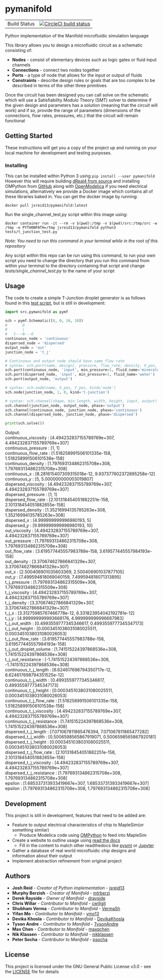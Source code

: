 # pymanifold

<table>
<tr>
  <td>Build Status</td>
  <td>
    <a href="https://circleci.com/gh/manifold-lang/pymanifold/tree/master">
    <img src="https://circleci.com/gh/manifold-lang/pymanifold/tree/master.svg?style=svg" alt="CircleCI build status" />
    </a>
  </td>
</tr>
</table>

Python implementation of the Manifold microfluidic simulation language

This library allows you to design a microfluidic circuit as a schematic consisting of:

* **Nodes** - consist of elementary devices such as logic gates or fluid input channels
* **Connections** - connect two nodes together
* **Ports** - a type of node that allows for the input or output of fluids
* **Constraints** - describe design rules or goals that are too complex to be described
in terms of the other three primitives

Once the circuit has been designed you can call solve on the schematic which will use
a Satisfiability Modulo Theory (SMT) solver to determine if the given design and
parameters has a solution (meaning that the circuit will work) and if so, provide
the range of parameters (dimensions of the connections, flow rates, pressures, etc.)
that the circuit will remain functional

## Getting Started

These instructions will get you a copy of the project up and running on your local
machine for development and testing purposes.

### Installing

This can be installed within Python 3 using ` pip install --user pymanifold `
However this will require building [dReal4 from source](https://github.com/dreal/dreal4) 
and installing OMPython from [GitHub](https://github.com/OpenModelica/OMPython) along
with [OpenModelica](https://openmodelica.org/) if you need electrical simulations, 
alternatively we provide a Docker image which contains all of these libraries baked in.
You can get the docker image by running:
``` 
docker pull jsreid13/pymanifold:latest 
```
Run the single\_channel\_test,py script within this image using:
```
docker container run -it --rm -v $(pwd):/tmp -v $(pwd)/src:/tmp/src -w /tmp -e PYTHONPATH=/tmp jsreid13/pymanifold python3 tests/t_junction_test.py
```
_Note: You need to run this command in your terminal while in the root of this repository_

Any script within this repo can be run using this command, to run your own script you need to
change the directory that you run this command from within your terminal to the directory 
containing that script and change *tests/single_channel_test.py* to the name of your script

## Usage
The code to create a simple T-Junction droplet generator is as follows found in this
[test script](src/t_junction_test.py), but is still in development:

```python
import src.pymanifold as pymf

sch = pymf.Schematic([0, 0, 10, 10])
#       D
#       |
#   C---N---O
continuous_node = 'continuous'
dispersed_node = 'dispersed'
output_node = 'out'
junction_node = 't_j'

# Continuous and output node should have same flow rate
# syntax: sch.port(name, design[, pressure, flow_rate, density, X_pos, Y_pos])
sch.port(continuous_node, 'input', min_pressure=1, fluid_name='mineraloil')
sch.port(dispersed_node, 'input', min_pressure=1, fluid_name='water')
sch.port(output_node, 'output')

# syntax: sch.node(name, X_pos, Y_pos, kind='node')
sch.node(junction_node, 1, 0, kind='t-junction')

# syntax: sch.channel(shape, min_length, width, height, input, output)
sch.channel(junction_node, output_node, phase='output')
sch.channel(continuous_node, junction_node, phase='continuous')
sch.channel(dispersed_node, junction_node, phase='dispersed')

print(sch.solve())
```
Output:\
continuous_viscosity : [4.494232837155789769e+307, 4.494232837155789769e+307]\
continuous_pressure : [1, 1]\
continuous_flow_rate : [1.518258991506101335e-158, 1.518258991506101538e-158]\
continuous_density : [1.797693134862315708e+308, 1.797693134862315708e+308]\
continuous_x : [8.281615407309315018e-12, 9.937377602372895258e-12]\
continuous_y : [5, 5.000000000003019807]\
dispersed_viscosity : [4.494232837155789769e+307, 4.494232837155789769e+307]\
dispersed_pressure : [1, 1]\
dispersed_flow_rate : [2.101318454051882251e-158, 2.101318454051882655e-158]\
dispersed_density : [1.35216994135785263e+308, 1.35216994135785263e+308]\
dispersed_x : [4.999999999996980193, 5]\
dispersed_y : [9.999999999996980193, 10]\
out_viscosity : [4.494232837155789769e+307, 4.494232837155789769e+307]\
out_pressure : [1.797693134862315708e+308, 1.797693134862315708e+308]\
out_flow_rate : [3.619577445557983788e-158, 3.619577445557984193e-158]\
out_density : [3.370674627866841329e+307, 3.370674627866841329e+307]\
out_x : [2.500406901035603369, 2.500406901037877105]\
out_y : [7.499594818069040159, 7.499594818071313895]\
t_j_pressure : [1.797693134862315509e+308, 1.797693134862315509e+308]\
t_j_viscosity : [4.494232837155789769e+307, 4.494232837155789769e+307]\
t_j_density : [3.370674627866841329e+307, 3.370674627866841329e+307]\
t_j_x : [3.31275985767466778e-12, 6.331823954042192781e-12]\
t_j_y : [4.999999999993668176, 4.999999999996687983]\
t_j_out_width : [0.4993559777345346617, 0.4993559777345347173]\
t_j_out_height : [0.0003451038031080025511, 0.0003451038031080026053]\
t_j_out_flow_rate : [3.619577445557983788e-158, 3.619577445557984193e-158]\
t_j_out_droplet_volume : [1.741515224397868536e+308, 1.741515224397868536e+308]\
t_j_out_resistance : [-1.741515224397868536e+308, -1.741515224397868536e+308]\
continuous_t_j_length : [6.624617698794350717e-12, 6.624617698794351525e-12]\
continuous_t_j_width : [0.4993559777345346617, 0.4993559777345347173]\
continuous_t_j_height : [0.0003451038031080025511, 0.0003451038031080026053]\
continuous_t_j_flow_rate : [1.518258991506101335e-158, 1.518258991506101538e-158]\
continuous_t_j_viscosity : [4.494232837155789769e+307, 4.494232837155789769e+307]\
continuous_t_j_resistance : [1.741515224397868536e+308, 1.741515224397868536e+308]\
dispersed_t_j_length : [7.071067811865476394, 7.071067811865477282]\
dispersed_t_j_width : [0.5006598565867919071, 0.5006598565867920181]\
dispersed_t_j_height : [0.0003451038031080025511, 0.0003451038031080026053]\
dispersed_t_j_flow_rate : [2.101318454051882251e-158, 2.101318454051882655e-158]\
dispersed_t_j_viscosity : [4.494232837155789769e+307, 4.494232837155789769e+307]\
dispersed_t_j_resistance : [1.797693134862315708e+308, 1.797693134862315708e+308]\
epsilon : [1.685337313933419667e+307, 1.685337313933419667e+307]\
epsilon : [1.797693134862315708e+308, 1.797693134862315708e+308]

## Development

This project is still in development, features that need to be added are:

* Feature to output electrical characteristics of chip to MapleSim(or something similar)
  * Produce Modelica code using [OMPython](https://github.com/OpenModelica/OMPython) 
  to feed into MapleSim
* Create a website to outline usage using [read the docs](https://readthedocs.org/)
  * Fill in the content to match other readthedocs like [pysmt](http://pysmt.readthedocs.io)
  or [Jupyter](http://jupyter.readthedocs.io)
* Gather a database of real world microfluidic chip designs and information about their output
* Implement abstraction refinement from original project

## Authors

* **Josh Reid** - *Creator of Python implementation* - [jsreid13](https://github.com/jsreid13)
* **Murphy Berzish** - *Creator of Manifold* - [mtrberzi](https://github.com/mtrberzi)
* **Derek Rayside** - *Owner of Manifold* - [drayside](https://github.com/drayside)
* **Chris Willar** - *Contributor to Manifold* - [cwillgit](https://github.com/cwillgit)
* **Shubham Verma** - *Contributor to Manifold* - [VermaSh](https://github.com/VermaSh)
* **Yifan Mo** - *Contributor to Manifold* - [ymo13](https://github.com/ymo13)
* **Devika Khosla** - *Contributor to Manifold* - [DevikaKhosla](https://github.com/DevikaKhosla)
* **Tyson Andre** - *Contributor to Manifold* - [TysonAndre](https://github.com/TysonAndre)
* **Max Chen** - *Contributor to Manifold* - [maxqchen](https://github.com/maxqchen)
* **Nik Klassen** - *Contributor to Manifold* - [nikklassen](https://github.com/nikklassen)
* **Peter Socha** - *Contributor to Manifold* - [psocha](https://github.com/psocha)

## License

This project is licensed under the GNU General Public License v3.0 - see the
[LICENSE](LICENSE) file for details
